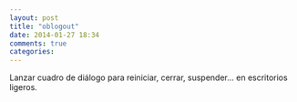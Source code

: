 ```yaml
---
layout: post
title: "oblogout"
date: 2014-01-27 18:34
comments: true
categories: 
---
```

Lanzar cuadro de diálogo para reiniciar, cerrar, suspender... en escritorios ligeros.


